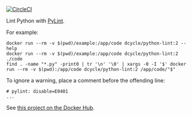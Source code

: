 [![CircleCI](https://circleci.com/gh/dcycle/docker-python-lint.svg?style=svg)](https://circleci.com/gh/dcycle/docker-python-lint)

Lint Python with [PyLint](https://www.pylint.org).

For example:

    docker run --rm -v $(pwd)/example:/app/code dcycle/python-lint:2 --help
    docker run --rm -v $(pwd)/example:/app/code dcycle/python-lint:2 ./code
    find . -name "*.py" -print0 | tr '\n' '\0' | xargs -0 -I '$' docker run --rm -v $(pwd):/app/code dcycle/python-lint:2 /app/code/"$"

To ignore a warning, place a comment before the offending line:

    # pylint: disable=E0401
    ...

See [this project on the Docker Hub](https://hub.docker.com/r/dcycle/docker-python-lint/).
